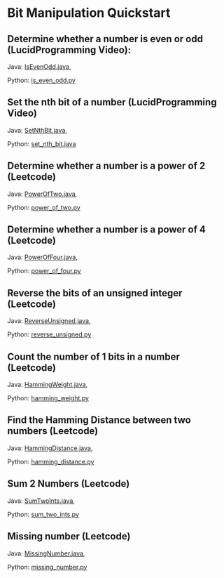 # Bit Manipulation Quickstart

## Determine whether a number is even or odd (LucidProgramming Video):
Java: [IsEvenOdd.java](https://github.com/samgh/6-Weeks-to-Interview-Ready/blob/master/quickstart_guides/bit_manipulation/java/IsEvenOdd.java),

Python: [is_even_odd.py](https://github.com/samgh/6-Weeks-to-Interview-Ready/blob/master/quickstart_guides/bit_manipulation/python/is_even_odd.py)

## Set the nth bit of a number (LucidProgramming Video)
Java: [SetNthBit.java](https://github.com/samgh/6-Weeks-to-Interview-Ready/blob/master/quickstart_guides/bit_manipulation/java/SetNthBit.java),

Python: [set_nth_bit.java](https://github.com/samgh/6-Weeks-to-Interview-Ready/blob/master/quickstart_guides/bit_manipulation/python/set_nth_bit.py)

## Determine whether a number is a power of 2 (Leetcode)
Java: [PowerOfTwo.java](https://github.com/samgh/6-Weeks-to-Interview-Ready/blob/master/quickstart_guides/bit_manipulation/java/PowerOfTwo.java),

Python: [power_of_two.py](https://github.com/samgh/6-Weeks-to-Interview-Ready/blob/master/quickstart_guides/bit_manipulation/python/power_of_two.py)

## Determine whether a number is a power of 4 (Leetcode)
Java: [PowerOfFour.java](https://github.com/samgh/6-Weeks-to-Interview-Ready/blob/master/quickstart_guides/bit_manipulation/java/PowerOfFour.java),

Python: [power_of_four.py](https://github.com/samgh/6-Weeks-to-Interview-Ready/blob/master/quickstart_guides/bit_manipulation/python/power_of_four.py)

## Reverse the bits of an unsigned integer (Leetcode)
Java: [ReverseUnsigned.java](https://github.com/samgh/6-Weeks-to-Interview-Ready/blob/master/quickstart_guides/bit_manipulation/java/ReverseUnsigned.java),

Python: [reverse_unsigned.py](https://github.com/samgh/6-Weeks-to-Interview-Ready/blob/master/quickstart_guides/bit_manipulation/python/reverse_unsigned.py)

## Count the number of 1 bits in a number (Leetcode)
Java: [HammingWeight.java](https://github.com/samgh/6-Weeks-to-Interview-Ready/blob/master/quickstart_guides/bit_manipulation/java/HammingWeight.java),

Python: [hamming_weight.py](https://github.com/samgh/6-Weeks-to-Interview-Ready/blob/master/quickstart_guides/bit_manipulation/python/hamming_weight.py)

## Find the Hamming Distance between two numbers (Leetcode)
Java: [HammingDistance.java](https://github.com/samgh/6-Weeks-to-Interview-Ready/blob/master/quickstart_guides/bit_manipulation/java/HammingDistance.java),

Python: [hamming_distance.py](https://github.com/samgh/6-Weeks-to-Interview-Ready/blob/master/quickstart_guides/bit_manipulation/python/hamming_distance.py)

## Sum 2 Numbers (Leetcode)
Java: [SumTwoInts.java](https://github.com/samgh/6-Weeks-to-Interview-Ready/blob/master/quickstart_guides/bit_manipulation/java/SumTwoInts.java),

Python: [sum_two_ints.py](https://github.com/samgh/6-Weeks-to-Interview-Ready/blob/master/quickstart_guides/bit_manipulation/python/sum_two_ints.py)

## Missing number (Leetcode)
Java: [MissingNumber.java](https://github.com/samgh/6-Weeks-to-Interview-Ready/blob/master/quickstart_guides/bit_manipulation/java/MissingNumber.java),

Python: [missing_number.py](https://github.com/samgh/6-Weeks-to-Interview-Ready/blob/master/quickstart_guides/bit_manipulation/python/missing_number.py)
